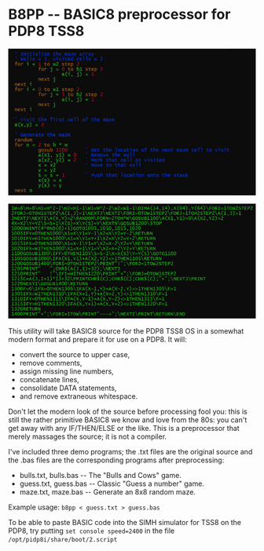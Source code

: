 
B8PP -- BASIC8 preprocessor for PDP8 TSS8
==========

![](images/demo1.jpg)

![](images/demo2.jpg)

This utility will take BASIC8 source for the PDP8 TSS8 OS in a somewhat modern format and prepare it 
for use on a PDP8.  It will:

* convert the source to upper case,
* remove comments,
* assign missing line numbers,
* concatenate lines,
* consolidate DATA statements,
* and remove extraneous whitespace.

Don't let the modern look of the source before processing fool you: this is still the rather primitive
BASIC8 we know and love from the 80s: you can't get away with any IF/THEN/ELSE or the like.  This is a
preprocessor that merely massages the source; it is not a compiler.

I've included three demo programs; the .txt files are the original source and the .bas files are
the corresponding programs after preprocessing:

* bulls.txt, bulls.bas -- The "Bulls and Cows" game.
* guess.txt, guess.bas -- Classic "Guess a number" game.
* maze.txt, maze.bas -- Generate an 8x8 random maze.

Example usage: `b8pp < guess.txt > guess.bas`

To be able to paste BASIC code into the SIMH simulator for TSS8 on the PDP8, try putting `set console speed=2400`
in the file `/opt/pidp8i/share/boot/2.script`
